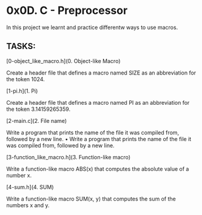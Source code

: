 # 0x0D. C - Preprocessor

In this project we learnt and practice differentw ways to use macros.

## TASKS:

[0-object_like_macro.h](0. Object-like Macro)

Create a header file that defines a macro named SIZE as an abbreviation for the token 1024.

[1-pi.h](1. Pi)

Create a header file that defines a macro named PI as an abbreviation for the token 3.14159265359.

[2-main.c](2. File name)

Write a program that prints the name of the file it was compiled from, followed by a new line.
	• Write a program that prints the name of the file it was compiled from, followed by a new line.

[3-function_like_macro.h](3. Function-like macro)

Write a function-like macro ABS(x) that computes the absolute value of a number x.

[4-sum.h](4. SUM)

Write a function-like macro SUM(x, y) that computes the sum of the numbers x and y.
